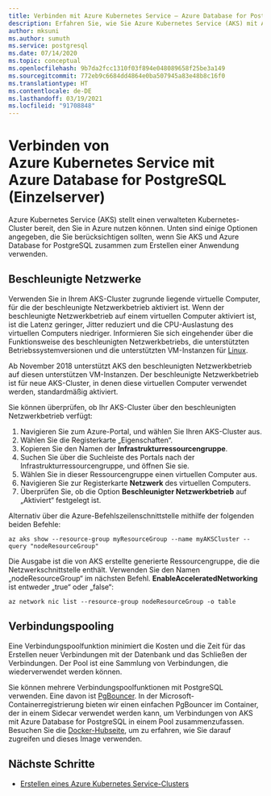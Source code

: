 ```yaml
---
title: Verbinden mit Azure Kubernetes Service – Azure Database for PostgreSQL (Einzelserver)
description: Erfahren Sie, wie Sie Azure Kubernetes Service (AKS) mit Azure Database for PostgreSQL (Einzelserver) verbinden.
author: mksuni
ms.author: sumuth
ms.service: postgresql
ms.date: 07/14/2020
ms.topic: conceptual
ms.openlocfilehash: 9b7da2fcc1310f03f894e048089658f25be3a149
ms.sourcegitcommit: 772eb9c6684dd4864e0ba507945a83e48b8c16f0
ms.translationtype: HT
ms.contentlocale: de-DE
ms.lasthandoff: 03/19/2021
ms.locfileid: "91708848"
---
```

# <a name="connecting-azure-kubernetes-service-and-azure-database-for-postgresql---single-server"></a>Verbinden von Azure Kubernetes Service mit Azure Database for PostgreSQL (Einzelserver)

Azure Kubernetes Service (AKS) stellt einen verwalteten Kubernetes-Cluster bereit, den Sie in Azure nutzen können. Unten sind einige Optionen angegeben, die Sie berücksichtigen sollten, wenn Sie AKS und Azure Database for PostgreSQL zusammen zum Erstellen einer Anwendung verwenden.


## <a name="accelerated-networking"></a>Beschleunigte Netzwerke
Verwenden Sie in Ihrem AKS-Cluster zugrunde liegende virtuelle Computer, für die der beschleunigte Netzwerkbetrieb aktiviert ist. Wenn der beschleunigte Netzwerkbetrieb auf einem virtuellen Computer aktiviert ist, ist die Latenz geringer, Jitter reduziert und die CPU-Auslastung des virtuellen Computers niedriger. Informieren Sie sich eingehender über die Funktionsweise des beschleunigten Netzwerkbetriebs, die unterstützten Betriebssystemversionen und die unterstützten VM-Instanzen für [Linux](../virtual-network/create-vm-accelerated-networking-cli.md).

Ab November 2018 unterstützt AKS den beschleunigten Netzwerkbetrieb auf diesen unterstützen VM-Instanzen. Der beschleunigte Netzwerkbetrieb ist für neue AKS-Cluster, in denen diese virtuellen Computer verwendet werden, standardmäßig aktiviert.

Sie können überprüfen, ob Ihr AKS-Cluster über den beschleunigten Netzwerkbetrieb verfügt:
1. Navigieren Sie zum Azure-Portal, und wählen Sie Ihren AKS-Cluster aus.
2. Wählen Sie die Registerkarte „Eigenschaften“.
3. Kopieren Sie den Namen der **Infrastrukturressourcengruppe**.
4. Suchen Sie über die Suchleiste des Portals nach der Infrastrukturressourcengruppe, und öffnen Sie sie.
5. Wählen Sie in dieser Ressourcengruppe einen virtuellen Computer aus.
6. Navigieren Sie zur Registerkarte **Netzwerk** des virtuellen Computers.
7. Überprüfen Sie, ob die Option **Beschleunigter Netzwerkbetrieb** auf „Aktiviert“ festgelegt ist.

Alternativ über die Azure-Befehlszeilenschnittstelle mithilfe der folgenden beiden Befehle:
```azurecli
az aks show --resource-group myResourceGroup --name myAKSCluster --query "nodeResourceGroup"
```
Die Ausgabe ist die von AKS erstellte generierte Ressourcengruppe, die die Netzwerkschnittstelle enthält. Verwenden Sie den Namen „nodeResourceGroup“ im nächsten Befehl. **EnableAcceleratedNetworking** ist entweder „true“ oder „false“:
```azurecli
az network nic list --resource-group nodeResourceGroup -o table
```


## <a name="connection-pooling"></a>Verbindungspooling
Eine Verbindungspoolfunktion minimiert die Kosten und die Zeit für das Erstellen neuer Verbindungen mit der Datenbank und das Schließen der Verbindungen. Der Pool ist eine Sammlung von Verbindungen, die wiederverwendet werden können. 

Sie können mehrere Verbindungspoolfunktionen mit PostgreSQL verwenden. Eine davon ist [PgBouncer](https://pgbouncer.github.io/). In der Microsoft-Containerregistrierung bieten wir einen einfachen PgBouncer im Container, der in einem Sidecar verwendet werden kann, um Verbindungen von AKS mit Azure Database for PostgreSQL in einem Pool zusammenzufassen. Besuchen Sie die [Docker-Hubseite](https://hub.docker.com/r/microsoft/azureossdb-tools-pgbouncer/), um zu erfahren, wie Sie darauf zugreifen und dieses Image verwenden. 


## <a name="next-steps"></a>Nächste Schritte
-  [Erstellen eines Azure Kubernetes Service-Clusters](../aks/kubernetes-walkthrough.md)
